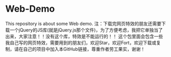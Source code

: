 # Web-Demo
This repository is about some Web demo.
注：下载完网页特效的朋友还需要下载一个jQuery的JS库(就是jQuery.js那个文件)，为了方便考虑，我把它单独当了出来，大家注意！！没有这个库，特效是不能运行的！！
这个包里面会包含一些我自己写的网页特效，需要用到的朋友们，欢迎Star，欢迎Fort，欢迎下载或复制，请在自己的项目中加入本GitHub链接，尊重作者劳工果实，谢谢！
